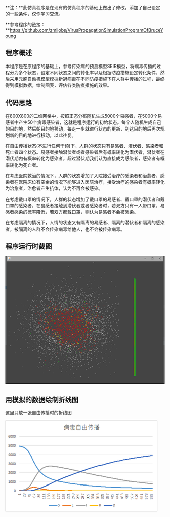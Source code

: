 **注：**此仿真程序是在现有的仿真程序的基础上做出了修改，添加了自己设定的一些条件，仅作学习交流。

**参考程序的链接：**https://github.com/zmjjobs/VirusPropagationSimulationProgramOfBruceYoung

## 程序概述

本程序是在原程序的基础上，参考传染病的预测模型SEIR模型，将病毒传播的过程分为多个状态，设定不同状态之间的转化率以及根据防疫措施设定转化条件，然后采用元胞自动机模型模拟新冠病毒在不同防疫措施下在人群中传播的过程，最终得到模拟数据，绘制图表，评估各类防疫措施的效果。

## 代码思路

在800X800的二维网格中，按照正态分布随机生成5000个易感者，在5000个易感者中产生50个病毒感染者，这就是程序运行的初始状态。每个人随机生成自己的目的地，然后朝目的地移动，每走一步就进行状态的更新，到达目的地后再次规划新的目的地进行移动，以此往复。

在自由传播状态(不进行任何干预)下，人群的状态只有易感者、潜伏者、感染者和死亡者四个状态。易感者接触潜伏者或者感染者后有概率转化为潜伏者，潜伏者在潜伏期内有概率转化为感染者，超过潜伏期我们认为直接成为感染者，感染者有概率转化为死亡者。

在考虑医院救治的情况下，人群的状态增加了入院接受治疗的感染者和治愈者，感染者在医院床位有空余的情况下能够进入医院治疗，接受治疗的感染者有概率转化为治愈者，治愈者产生抗体，认为不再会被感染。

在考虑戴口罩的情况下，人群的状态增加了戴口罩的易感者、戴口罩的潜伏者和戴口罩的感染者，在易感者接触到潜伏者或者感染者时，若双方只有一人带口罩，易感者感染的概率降低，若双方都戴口罩，则认为易感者不会被感染。

在考虑隔离的情况下，人情的状态又有隔离的易感者、隔离的潜伏者和隔离的感染者，被隔离的人群不会传染病毒给他人，也不会被传染病毒。

## 程序运行时截图

![image-20200803174416146](https://github.com/LittleInoriai/VirusPropagationSimulationProgramOfBruceYoung/blob/master/image/image-20200803174416146.png)

## 用模拟的数据绘制折线图

这里只放一张自由传播时的折线图

![image-20200803174755736](https://github.com/LittleInoriai/VirusPropagationSimulationProgramOfBruceYoung/blob/master/image/image-20200803174755736.png)


